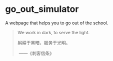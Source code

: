 # go_out_simulator

A webpage that helps you to go out of the school.

> We work in dark, to serve the light.
>
> 躬耕于黑暗，服务于光明。
>
> ​													——《刺客信条》

